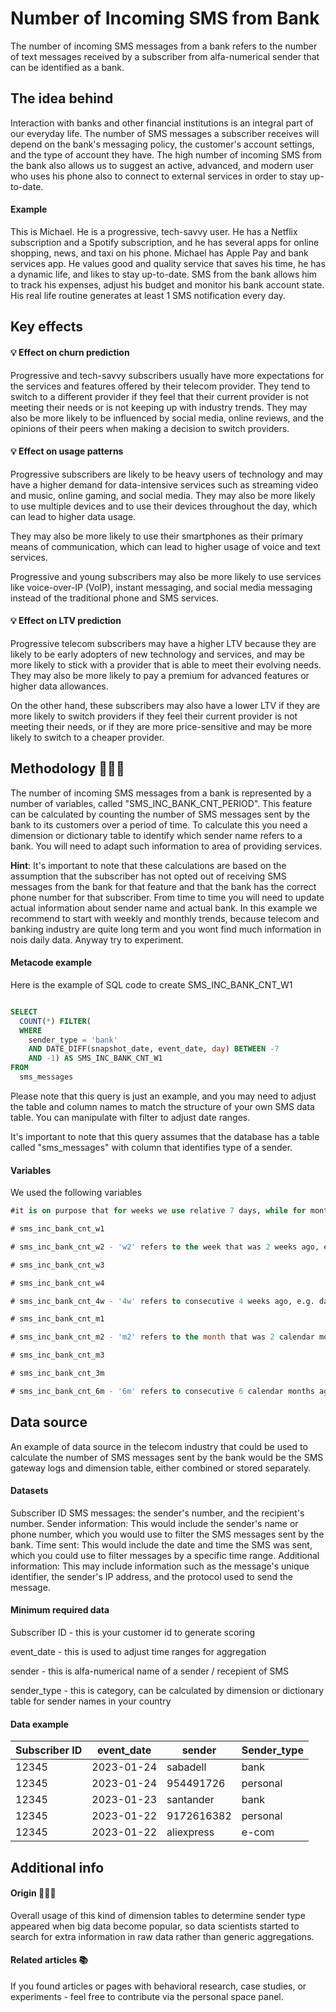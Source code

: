 # Number of Incoming SMS from Bank
 
The number of incoming SMS messages from a bank refers to the number of text messages received by a subscriber from alfa-numerical sender that can be identified as a bank.

## The idea behind

Interaction with banks and other financial institutions is an integral part of our everyday life. The number of SMS messages a subscriber receives will depend on the bank's messaging policy, the customer's account settings, and the type of account they have. The high number of incoming SMS from the bank also allows us to suggest an active, advanced, and modern user who uses his phone also to connect to external services in order to stay up-to-date. 

#### Example 

This is Michael. He is a progressive, tech-savvy user. He has a Netflix subscription and a Spotify subscription, and he has several apps for online shopping, news, and taxi on his phone. Michael has Apple Pay and bank services app. He values good and quality service that saves his time, he has a dynamic life, and likes to stay up-to-date. SMS from the bank allows him to track his expenses, adjust his budget and monitor his bank account state. His real life routine generates at least 1 SMS notification every day.  

## Key effects
 
#### 💡 Effect on churn prediction

Progressive and tech-savvy subscribers usually have more expectations for the services and features offered by their telecom provider. They tend to switch to a different provider if they feel that their current provider is not meeting their needs or is not keeping up with industry trends. They may also be more likely to be influenced by social media, online reviews, and the opinions of their peers when making a decision to switch providers.

#### 💡 Effect on usage patterns

Progressive subscribers are likely to be heavy users of technology and may have a higher demand for data-intensive services such as streaming video and music, online gaming, and social media. They may also be more likely to use multiple devices and to use their devices throughout the day, which can lead to higher data usage.

They may also be more likely to use their smartphones as their primary means of communication, which can lead to higher usage of voice and text services.

Progressive and young subscribers may also be more likely to use services like voice-over-IP (VoIP), instant messaging, and social media messaging instead of the traditional phone and SMS services.

#### 💡 Effect on LTV prediction

Progressive telecom subscribers may have a higher LTV because they are likely to be early adopters of new technology and services, and may be more likely to stick with a provider that is able to meet their evolving needs. They may also be more likely to pay a premium for advanced features or higher data allowances.

On the other hand, these subscribers may also have a lower LTV if they are more likely to switch providers if they feel their current provider is not meeting their needs, or if they are more price-sensitive and may be more likely to switch to a cheaper provider.

## Methodology 👨🏻‍💻

The number of incoming SMS messages from a bank is represented by a number of variables, called "SMS_INC_BANK_CNT_PERIOD". 
This feature can be calculated by counting the number of SMS messages sent by the bank to its customers over a period of time. To calculate this you need a dimension or dictionary table to identify which sender name refers to a bank. You will need to adapt such information to area of providing services. 

**Hint**: It's important to note that these calculations are based on the assumption that the subscriber has not opted out of receiving SMS messages from the bank for that feature and that the bank has the correct phone number for that subscriber. From time to time you will need to update actual information about sender name and actual bank. In this example we recommend to start with weekly and monthly trends, because telecom and banking industry are quite long term and you wont find much information in nois daily data. Anyway try to experiment.

#### Metacode example

Here is the example of SQL code to create SMS_INC_BANK_CNT_W1

```sql

SELECT
  COUNT(*) FILTER(
  WHERE
    sender_type = 'bank'
    AND DATE_DIFF(snapshot_date, event_date, day) BETWEEN -7
    AND -1) AS SMS_INC_BANK_CNT_W1
FROM
  sms_messages

```
Please note that this query is just an example, and you may need to adjust the table and column names to match the structure of your own SMS data table.
You can manipulate with filter to adjust date ranges.

It's important to note that this query assumes that the database has a table called "sms_messages" with column that identifies type of a sender.

#### Variables

We used the following variables

```sql
#it is on purpose that for weeks we use relative 7 days, while for months we use full calendar months

# sms_inc_bank_cnt_w1

# sms_inc_bank_cnt_w2 - 'w2' refers to the week that was 2 weeks ago, e.g. date_diff(day) between -15 and -8

# sms_inc_bank_cnt_w3

# sms_inc_bank_cnt_w4

# sms_inc_bank_cnt_4w - '4w' refers to consecutive 4 weeks ago, e.g. date_diff(day) between -29 and -1

# sms_inc_bank_cnt_m1

# sms_inc_bank_cnt_m2 - 'm2' refers to the month that was 2 calendar months ago, e.g. date_diff(month) = -2 

# sms_inc_bank_cnt_m3

# sms_inc_bank_cnt_3m

# sms_inc_bank_cnt_6m - '6m' refers to consecutive 6 calendar months ago, e.g. date_diff(month) between -6 and -1

```  

## Data source

An example of data source in the telecom industry that could be used to calculate the number of SMS messages sent by the bank would be the SMS gateway logs and dimension table, either combined or stored separately.

#### Datasets
Subscriber ID
SMS messages: the sender's number, and the recipient's number.
Sender information: This would include the sender's name or phone number, which you would use to filter the SMS messages sent by the bank.
Time sent: This would include the date and time the SMS was sent, which you could use to filter messages by a specific time range.
Additional information: This may include information such as the message's unique identifier, the sender's IP address, and the protocol used to send the message.


#### Minimum required data
Subscriber ID - this is your customer id to generate scoring

event_date - this is used to adjust time ranges for aggregation

sender - this is alfa-numerical name of a sender / recepient of SMS

sender_type - this is category, can be calculated by dimension or dictionary table for sender names in your country



#### Data example

| Subscriber ID | event_date    | sender | Sender_type  |
|---------------|-------------|-----------|--------------|
| 12345         | 2023-01-24    | sabadell        | bank      |
| 12345         | 2023-01-24    | 954491726         | personal       |
| 12345         | 2023-01-23    | santander         | bank       |
| 12345         | 2023-01-22    | 9172616382         | personal      |
| 12345         | 2023-01-22    | aliexpress         | e-com      |


## Additional info

#### Origin 🕵🏻‍♂️
Overall usage of this kind of dimension tables to determine sender type appeared when big data become popular, so data scientists started to search for extra information in raw data rather than generic aggregations.


#### Related articles 📚

If you found articles or pages with behavioral research, case studies, or experiments - feel free to contribute via the personal space panel.
